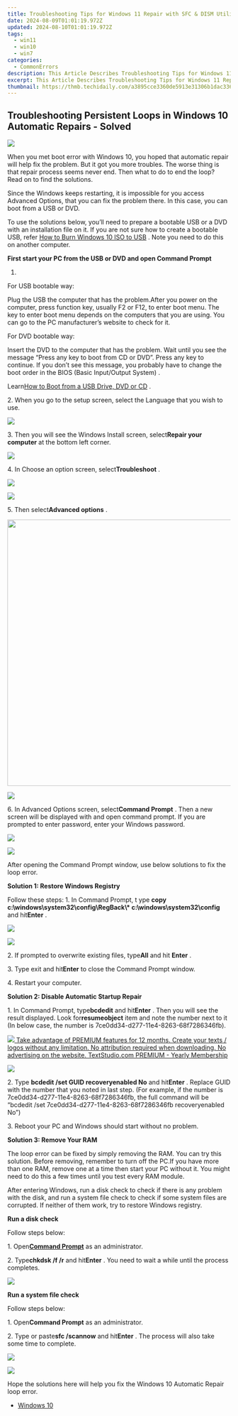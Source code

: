 ```yaml
---
title: Troubleshooting Tips for Windows 11 Repair with SFC & DISM Utilities
date: 2024-08-09T01:01:19.972Z
updated: 2024-08-10T01:01:19.972Z
tags:
  - win11
  - win10
  - win7
categories:
  - CommonErrors
description: This Article Describes Troubleshooting Tips for Windows 11 Repair with SFC & DISM Utilities
excerpt: This Article Describes Troubleshooting Tips for Windows 11 Repair with SFC & DISM Utilities
thumbnail: https://thmb.techidaily.com/a3895cce3360de5913e31306b1dac3362ecfc87f8052e7d36fccdff1f24bd61a.jpg
---
```


## Troubleshooting Persistent Loops in Windows 10 Automatic Repairs - Solved

![](https://images.drivereasy.com/wp-content/uploads/2017/02/img_58afe2f523108.jpg)

When you met boot error with Windows 10, you hoped that automatic repair will help fix the problem. But it got you more troubles. The worse thing is that repair process seems never end. Then what to do to end the loop? Read on to find the solutions.  

 Since the Windows keeps restarting, it is impossible for you access Advanced Options, that you can fix the problem there. In this case, you can boot from a USB or DVD.
  
 To use the solutions below, you’ll need to prepare a bootable USB or a DVD with an installation file on it. If you are not sure how to create a bootable USB, refer [How to Burn Windows 10 ISO to USB](https://tools.techidaily.com/drivereasy/download/) . Note you need to do this on another computer.
  
 **First start your PC from the USB or DVD and open Command Prompt**
  
 1.  
  
 For USB bootable way:  
  
 Plug the USB the computer that has the problem.After you power on the computer, press function key, usually F2 or F12, to enter boot menu. The key to enter boot menu depends on the computers that you are using. You can go to the PC manufacturer’s website to check for it.
  
 For DVD bootable way:  
  
 Insert the DVD to the computer that has the problem. Wait until you see the message “Press any key to boot from CD or DVD”. Press any key to continue. If you don’t see this message, you probably have to change the boot order in the BIOS (Basic Input/Output System) .  
  
 Learn[How to Boot from a USB Drive, DVD or CD](https://tools.techidaily.com/drivereasy/download/) .  
  
 2\. When you go to the setup screen, select the Language that you wish to use.  
  
![](https://images.drivereasy.com/wp-content/uploads/2017/02/img_58afee8fe2d3c.jpg)
  
 3\. Then you will see the Windows Install screen, select**Repair your computer** at the bottom left corner.  
  
![](https://images.drivereasy.com/wp-content/uploads/2017/02/img_58afee63020fa.png)
  
 4\. In Choose an option screen, select**Troubleshoot** .  
  
<!-- affiliate ads begin -->
<a href="https://secure.2checkout.com/order/checkout.php?PRODS=4729320&QTY=1&AFFILIATE=108875&CART=1"><img src="https://secure.avangate.com/images/merchant/f7f07e7dab09533bc71247a5b29a7373/products/2_iDeviceMessageBox.png" border="0"></a>
<!-- affiliate ads end -->
![](https://images.drivereasy.com/wp-content/uploads/2017/02/img_58afef1de6d4e.png)
  
 5\. Then select**Advanced options** .  
  
<!-- affiliate ads begin -->
<a href="https://appsumo.8odi.net/c/5597632/2068425/7443" target="_top" id="2068425"><img src="//a.impactradius-go.com/display-ad/7443-2068425" border="0" alt="" width="1200" height="600"/></a><img height="0" width="0" src="https://appsumo.8odi.net/i/5597632/2068425/7443" style="position:absolute;visibility:hidden;" border="0" />
<!-- affiliate ads end -->
![](https://images.drivereasy.com/wp-content/uploads/2017/02/img_58afef50c004c.png)
  
 6\. In Advanced Options screen, select**Command Prompt** . Then a new screen will be displayed with and open command prompt. If you are prompted to enter password, enter your Windows password.  
  
<!-- affiliate ads begin -->
<a href="https://secure.2checkout.com/order/checkout.php?PRODS=33729450&QTY=1&AFFILIATE=108875&CART=1"><img src="https://secure.avangate.com/images/merchant/7f687767ccf20fcea1c9dc4a5adc2326/Digisigner_banner_728_x_90_color_version.png" border="0"></a>
<!-- affiliate ads end -->
![](https://images.drivereasy.com/wp-content/uploads/2017/02/img_58aff028a30cf.png)
  
 After opening the Command Prompt window, use below solutions to fix the loop error.  
  
 **Solution 1: Restore Windows Registry**
  
 Follow these steps: 1\. In Command Prompt, t ype **copy c:\\windows\\system32\\config\\RegBack\\\* c:\\windows\\system32\\config** and hit**Enter** .  
  
<!-- affiliate ads begin -->
<a href="https://store.revouninstaller.com/order/checkout.php?PRODS=28010250&QTY=1&AFFILIATE=108875&CART=1"><img src="https://secure.avangate.com/images/merchant/4282ec8de8c9be897e7aff4aa231b1a4/336__280a.jpg" border="0"></a>
<!-- affiliate ads end -->
![](https://images.drivereasy.com/wp-content/uploads/2017/02/img_58b004f363cc4.png)
  
 2\. If prompted to overwrite existing files, type**All** and hit **Enter** .  
  
 3\. Type exit and hit**Enter** to close the Command Prompt window.  
  
 4\. Restart your computer.  
  
**Solution 2: Disable Automatic Startup Repair**
  
 1\. In Command Prompt, type**bcdedit** and hit**Enter** . Then you will see the result displayed. Look for**resumeobject** item and note the number next to it (In below case, the number is 7ce0dd34-d277-11e4-8263-68f7286346fb).  
  
<!-- affiliate ads begin -->
<a href="https://secure.textstudio.com/order/checkout.php?PRODS=35633309&QTY=1&AFFILIATE=108875&CART=1"> <img src="https://secure.avangate.com/images/merchant/d6eb8222c9718486bdabce8b897380f7/products/3_premium-icon.png" border="0"> Take advantage of PREMIUM features for 12 months. 
Create your texts / logos without any limitation. 
No attribution required when downloading. 
No advertising on the website. 
 TextStudio.com  PREMIUM - Yearly Membership</a>
<!-- affiliate ads end -->
![](https://images.drivereasy.com/wp-content/uploads/2017/02/img_58aff3f6500f3.jpg)
  
 2\. Type **bcdedit /set GUID recoveryenabled No** and hit**Enter** . Replace GUID with the number that you noted in last step. (For example, if the number is 7ce0dd34-d277-11e4-8263-68f7286346fb, the full command will be “bcdedit /set 7ce0dd34-d277-11e4-8263-68f7286346fb recoveryenabled No”)  
  
 3\. Reboot your PC and Windows should start without no problem.

 **Solution 3: Remove Your RAM**
  
 The loop error can be fixed by simply removing the RAM. You can try this solution. Before removing, remember to turn off the PC.If you have more than one RAM, remove one at a time then start your PC without it. You might need to do this a few times until you test every RAM module.

 After entering Windows, run a disk check to check if there is any problem with the disk, and run a system file check to check if some system files are corrupted. If neither of them work, try to restore Windows registry.  
  
**Run a disk check**
  
 Follow steps below:  
  
 1\. Open[**Command Prompt**](https://tools.techidaily.com/drivereasy/download/) as an administrator.
  
 2\. Type**chkdsk /f /r** and hit**Enter** . You need to wait a while until the process completes.  
  
![](https://images.drivereasy.com/wp-content/uploads/2017/02/img_58affd826668f.png)
  
**Run a system file check**
  
 Follow steps below:  
  
 1\. Open**Command Prompt** as an administrator.  
  
 2\. Type or paste**sfc /scannow** and hit**Enter** . The process will also take some time to complete.  
  
<!-- affiliate ads begin -->
<a href="https://secure.2checkout.com/order/checkout.php?PRODS=4620780&QTY=1&AFFILIATE=108875&CART=1"><img src="https://secure.avangate.com/images/merchant/07dd4d5a72f5740ef0f035f201951476/728__90banner.jpg" border="0"></a>
<!-- affiliate ads end -->
![](https://images.drivereasy.com/wp-content/uploads/2017/02/img_58affee4bc504.png)
  
 Hope the solutions here will help you fix the Windows 10 Automatic Repair loop error.

* [Windows 10](https://tools.techidaily.com/drivereasy/download/)

<ins class="adsbygoogle"
     style="display:block"
     data-ad-format="autorelaxed"
     data-ad-client="ca-pub-7571918770474297"
     data-ad-slot="1223367746"></ins>



<ins class="adsbygoogle"
     style="display:block"
     data-ad-client="ca-pub-7571918770474297"
     data-ad-slot="8358498916"
     data-ad-format="auto"
     data-full-width-responsive="true"></ins>
